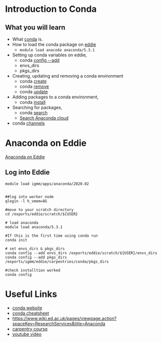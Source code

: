 # Introduction to Conda


## What you will learn

* What [conda](https://docs.conda.io/projects/conda/en/latest/index.html) is.
* How to load the conda package on [eddie](https://www.ed.ac.uk/information-services/research-support/research-computing/ecdf/high-performance-computing)
  - ```module load anacoda anaconda/5.3.1```
* Setting up conda variables on eddie,
  - conda [config --add](https://docs.conda.io/projects/conda/en/latest/commands/config.html)
  - envs_dirs
  - pkgs_dirs
* Creating, updating and removing a conda environment
  - conda [create](https://docs.conda.io/projects/conda/en/latest/commands/create.html)
  - conda [remove](https://docs.conda.io/projects/conda/en/latest/commands/remove.html)
  - conda [update](https://docs.conda.io/projects/conda/en/latest/commands/update.html)
* Adding packages to a conda environment,
  - conda [install](https://docs.conda.io/projects/conda/en/latest/commands/install.html)
* Searching for packages,
  - conda [search](https://docs.conda.io/projects/conda/en/latest/commands/search.html)
  - [Search Anaconda cloud](https://anaconda.org/)
* conda [channels](https://docs.conda.io/projects/conda/en/latest/user-guide/concepts/channels.html#:~:text=Conda%20channels%20are%20the%20locations,to%20directories%20containing%20conda%20packages.)


# Anaconda on Eddie

[Anaconda on Eddie](https://www.wiki.ed.ac.uk/pages/viewpage.action?spaceKey=ResearchServices&title=Anaconda)




## Log into Eddie

```
module load igmm/apps/anaconda/2020.02


##log into worker node
qlogin -l h_vmem=8G

#move to your scratch directory
cd /exports/eddie/scratch/${USER}

# load anaconda
module load anaconda/5.3.1

#If this is the first time using conda run
conda init

# set envs_dirs & pkgs_dirs
conda config --add envs_dirs /exports/eddie/scratch/${USER}/envs_dirs
conda config --add pkgs_dirs /exports/igmm/eddie/carpentries/conda/pkgs_dirs

#check installtion worked
conda config
```


# Useful Links

* [conda website](https://docs.conda.io/en/latest/)
* [conda cheatsheet](https://docs.conda.io/projects/conda/en/latest/user-guide/cheatsheet.html)
* https://www.wiki.ed.ac.uk/pages/viewpage.action?spaceKey=ResearchServices&title=Anaconda
* [carpentry course](https://carpentries-incubator.github.io/introduction-to-conda-for-data-scientists/)
* [youtube video](https://www.youtube.com/watch?v=23aQdrS58e0&ab_channel=Academind)
